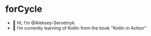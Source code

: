 # forCycle
- 👋 Hi, I’m @Aleksey-Servetnyk
- 🌱 I’m currently learning of Kotlin from the book "Kotlin in Action"
